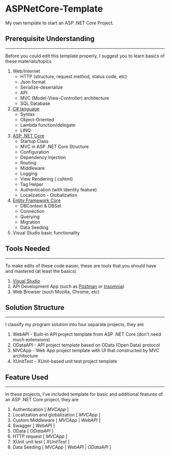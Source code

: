 # ASPNetCore-Template
My own template to start an ASP .NET Core Project.

## Prerequisite Understanding
-------
Before you could edit this template properly, I suggest you to learn basics of these  materials/topics
1. Web/Internet
   * HTTP (structure, request method, status code, etc)
   * Json format
   * Serialize-deserialize
   * API
   * MVC (Model-View-Controller) architecture
   * SQL Database
2. [C# language](https://docs.microsoft.com/en-us/dotnet/csharp/tutorials/)
   * Syntax
   * Object-Oriented
   * Lambda function/delegate
   * LINQ
3. [ASP .NET Core](https://docs.microsoft.com/en-us/aspnet/core/tutorials/first-mvc-app/start-mvc?view=aspnetcore-3.1&tabs=visual-studio)
   * Startup Class
   * MVC in ASP .NET Core Structure
   * Configuration
   * Dependency Injection
   * Routing
   * Middleware
   * Logging
   * View Rendering (.cshtml)
   * Tag Helper
   * Authentication (with Identity feature)
   * Localization - Globalization
4. [Entity Framework Core](https://www.entityframeworktutorial.net/efcore/entity-framework-core.aspx) 
   * DBContext & DBSet
   * Connection
   * Querying
   * Migration
   * Data Seeding
5. Visual Studio basic functionality

## Tools Needed
---------
To make edits of these code easier, these are tools that you should have and mastered (at least the basics)
1. [Visual Studio](https://visualstudio.microsoft.com/) 
2. API Development App (such as [Postman](https://www.postman.com/) or [Insomnia](https://insomnia.rest/))
3. Web Browser (such Mozilla, Chrome, etc)

## Solution Structure
-------
I classify my program solution into four separate projects, they are
1. WebAPI - Built-in API project template from ASP .NET Core (don't need much extensions) 
2. ODataAPI - API project template based on OData (Open Data) protocol
3. MVCApp - Web App project template with UI that constructed by MVC architecture
4. XUnitTest - XUnit-based unit test project template

## Feature Used
--------
In these projects, I've included template for basic and additional features of an ASP .NET Core project, they are
1. Authentication [ *MVCApp* ]
2. Localization and globalization [ *MVCApp* ]
3. Custom Middleware [ *MVCApp* | *WebAPI* ]
4. Swagger [ *WebAPI* ]
5. OData [ *ODataAPI* ]
6. HTTP request [ *MVCApp* ]
7. XUnit unit test [ *XUnitTest* ]
8. Data Seeding [ *MVCApp* | *WebAPI* | *ODataAPI* ]
